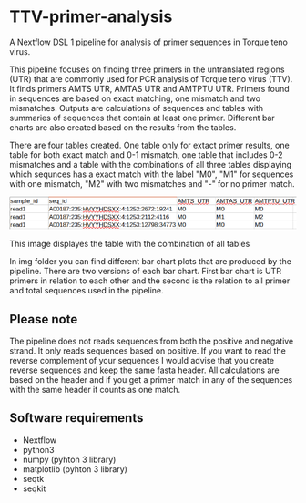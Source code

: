 # TTV-primer-analysis
A  Nextflow DSL 1 pipeline for analysis of primer sequences in Torque teno virus.

This pipeline focuses on finding three primers in the untranslated regions (UTR) that are commonly used for PCR analysis of Torque teno virus (TTV). 
It finds primers AMTS UTR, AMTAS UTR and AMTPTU UTR. Primers found in sequences are based on exact matching, one mismatch and two mismatches. 
Outputs are calculations of sequences and tables with summaries of sequences that contain at least one primer. 
Different bar charts are also created based on the results from the tables.

There are four tables created. One table only for extact primer results, one table for both exact match and 0-1 mismatch, 
one table that includes 0-2 mismatches and a table with the combinations of all three tables displaying which sequnces has a exact match with the label "M0", 
"M1" for sequences with one mismatch, "M2" with two mismatches and "-" for no primer match. 

![alt text](/img/ttv_primer_comb_table.png)

This image displayes the table with the combination of all tables

In img folder you can find different bar chart plots that are produced by the pipeline. 
There are two versions of each bar chart. First bar chart is UTR primers in relation to each other and the second is the relation to all primer and total sequences used in the pipeline. 

## Please note
The pipeline does not reads sequences from both the positive and negative strand. It only reads sequences based on positive. If you want to read the reverse complement of your sequences I would advise that you create reverse sequences and keep the same fasta header. All calculations are based on the header and if you get a primer match in any of the sequences with the same header it counts as one match. 

 ## Software requirements 
 - Nextflow
 - python3
 - numpy (pyhton 3 library)
 - matplotlib (pyhton 3 library)
 - seqtk
 - seqkit
